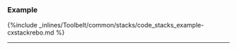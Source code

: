 <!-- usedin: [ _legacy_docker/Toolbelt] - post: -->


### Example

{%include _inlines/Toolbelt/common/stacks/code_stacks_example-cxstackrebo.md %}

* * *

